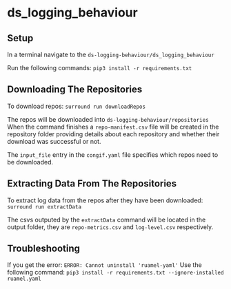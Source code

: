 # ds_logging_behaviour

## Setup
In a terminal navigate to the `ds-logging-behaviour/ds_logging_behaviour`

Run the following commands:
`pip3 install -r requirements.txt`

## Downloading The Repositories
To download repos:
`surround run downloadRepos`

The repos will be downloaded into `ds-logging-behaviour/repositories`
When the command finishes a `repo-manifest.csv` file will be created in the repository folder providing details about each repository and whether their download was successful or not. 

The `input_file` entry in the `congif.yaml` file specifies which repos need to be downloaded.

## Extracting Data From The Repositories
To extract log data from the repos after they have been downloaded:
`surround run extractData`

The csvs outputed by the `extractData` command will be located in the output folder, they are `repo-metrics.csv` and `log-level.csv` respectively. 
## Troubleshooting
If you get the error: `ERROR: Cannot uninstall 'ruamel-yaml'`
Use the following command:
`pip3 install -r requirements.txt --ignore-installed ruamel.yaml`